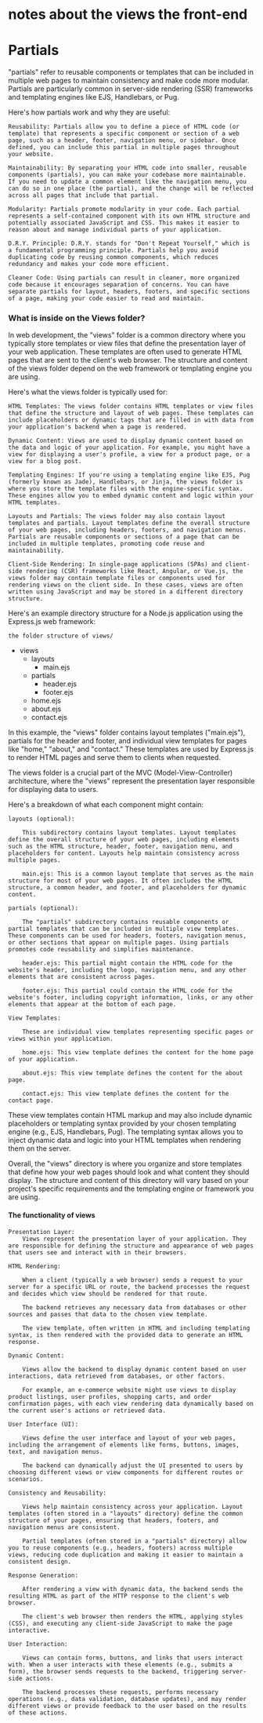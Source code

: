 # notes about the views the front-end 


# Partials

"partials" refer to reusable components or templates that can be included in multiple web pages to maintain consistency and make code more modular. Partials are particularly common in server-side rendering (SSR) frameworks and templating engines like EJS, Handlebars, or Pug.

Here's how partials work and why they are useful:

    Reusability: Partials allow you to define a piece of HTML code (or template) that represents a specific component or section of a web page, such as a header, footer, navigation menu, or sidebar. Once defined, you can include this partial in multiple pages throughout your website.

    Maintainability: By separating your HTML code into smaller, reusable components (partials), you can make your codebase more maintainable. If you need to update a common element like the navigation menu, you can do so in one place (the partial), and the change will be reflected across all pages that include that partial.

    Modularity: Partials promote modularity in your code. Each partial represents a self-contained component with its own HTML structure and potentially associated JavaScript and CSS. This makes it easier to reason about and manage individual parts of your application.

    D.R.Y. Principle: D.R.Y. stands for "Don't Repeat Yourself," which is a fundamental programming principle. Partials help you avoid duplicating code by reusing common components, which reduces redundancy and makes your code more efficient.

    Cleaner Code: Using partials can result in cleaner, more organized code because it encourages separation of concerns. You can have separate partials for layout, headers, footers, and specific sections of a page, making your code easier to read and maintain.


### What is inside on the Views folder?

In web development, the "views" folder is a common directory where you typically store templates or view files that define the presentation layer of your web application. These templates are often used to generate HTML pages that are sent to the client's web browser. The structure and content of the views folder depend on the web framework or templating engine you are using.

Here's what the views folder is typically used for:

    HTML Templates: The views folder contains HTML templates or view files that define the structure and layout of web pages. These templates can include placeholders or dynamic tags that are filled in with data from your application's backend when a page is rendered.

    Dynamic Content: Views are used to display dynamic content based on the data and logic of your application. For example, you might have a view for displaying a user's profile, a view for a product page, or a view for a blog post.

    Templating Engines: If you're using a templating engine like EJS, Pug (formerly known as Jade), Handlebars, or Jinja, the views folder is where you store the template files with the engine-specific syntax. These engines allow you to embed dynamic content and logic within your HTML templates.

    Layouts and Partials: The views folder may also contain layout templates and partials. Layout templates define the overall structure of your web pages, including headers, footers, and navigation menus. Partials are reusable components or sections of a page that can be included in multiple templates, promoting code reuse and maintainability.

    Client-Side Rendering: In single-page applications (SPAs) and client-side rendering (CSR) frameworks like React, Angular, or Vue.js, the views folder may contain template files or components used for rendering views on the client side. In these cases, views are often written using JavaScript and may be stored in a different directory structure.

Here's an example directory structure for a Node.js application using the Express.js web framework:

`the folder structure of views/`
- views
  - layouts
    - main.ejs
  - partials
    - header.ejs
    - footer.ejs
  - home.ejs
  - about.ejs
  - contact.ejs

In this example, the "views" folder contains layout templates ("main.ejs"), partials for the header and footer, and individual view templates for pages like "home," "about," and "contact." These templates are used by Express.js to render HTML pages and serve them to clients when requested.

The views folder is a crucial part of the MVC (Model-View-Controller) architecture, where the "views" represent the presentation layer responsible for displaying data to users.


Here's a breakdown of what each component might contain:

    layouts (optional):

        This subdirectory contains layout templates. Layout templates define the overall structure of your web pages, including elements such as the HTML structure, header, footer, navigation menu, and placeholders for content. Layouts help maintain consistency across multiple pages.

        main.ejs: This is a common layout template that serves as the main structure for most of your web pages. It often includes the HTML structure, a common header, and footer, and placeholders for dynamic content.

    partials (optional):

        The "partials" subdirectory contains reusable components or partial templates that can be included in multiple view templates. These components can be used for headers, footers, navigation menus, or other sections that appear on multiple pages. Using partials promotes code reusability and simplifies maintenance.

        header.ejs: This partial might contain the HTML code for the website's header, including the logo, navigation menu, and any other elements that are consistent across pages.

        footer.ejs: This partial could contain the HTML code for the website's footer, including copyright information, links, or any other elements that appear at the bottom of each page.

    View Templates:

        These are individual view templates representing specific pages or views within your application.

        home.ejs: This view template defines the content for the home page of your application.

        about.ejs: This view template defines the content for the about page.

        contact.ejs: This view template defines the content for the contact page.

These view templates contain HTML markup and may also include dynamic placeholders or templating syntax provided by your chosen templating engine (e.g., EJS, Handlebars, Pug). The templating syntax allows you to inject dynamic data and logic into your HTML templates when rendering them on the server.

Overall, the "views" directory is where you organize and store templates that define how your web pages should look and what content they should display. The structure and content of this directory will vary based on your project's specific requirements and the templating engine or framework you are using.

#### The functionality of views 

    Presentation Layer:
        Views represent the presentation layer of your application. They are responsible for defining the structure and appearance of web pages that users see and interact with in their browsers.

    HTML Rendering:

        When a client (typically a web browser) sends a request to your server for a specific URL or route, the backend processes the request and decides which view should be rendered for that route.

        The backend retrieves any necessary data from databases or other sources and passes that data to the chosen view template.

        The view template, often written in HTML and including templating syntax, is then rendered with the provided data to generate an HTML response.

    Dynamic Content:

        Views allow the backend to display dynamic content based on user interactions, data retrieved from databases, or other factors.

        For example, an e-commerce website might use views to display product listings, user profiles, shopping carts, and order confirmation pages, with each view rendering data dynamically based on the current user's actions or retrieved data.

    User Interface (UI):

        Views define the user interface and layout of your web pages, including the arrangement of elements like forms, buttons, images, text, and navigation menus.

        The backend can dynamically adjust the UI presented to users by choosing different views or view components for different routes or scenarios.

    Consistency and Reusability:

        Views help maintain consistency across your application. Layout templates (often stored in a "layouts" directory) define the common structure of your pages, ensuring that headers, footers, and navigation menus are consistent.

        Partial templates (often stored in a "partials" directory) allow you to reuse components (e.g., headers, footers) across multiple views, reducing code duplication and making it easier to maintain a consistent design.

    Response Generation:

        After rendering a view with dynamic data, the backend sends the resulting HTML as part of the HTTP response to the client's web browser.

        The client's web browser then renders the HTML, applying styles (CSS), and executing any client-side JavaScript to make the page interactive.

    User Interaction:

        Views can contain forms, buttons, and links that users interact with. When a user interacts with these elements (e.g., submits a form), the browser sends requests to the backend, triggering server-side actions.

        The backend processes these requests, performs necessary operations (e.g., data validation, database updates), and may render different views or provide feedback to the user based on the results of these actions.